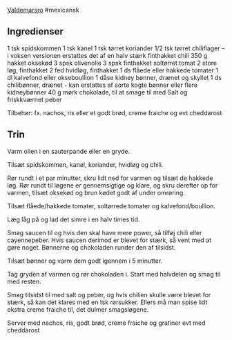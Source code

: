 [Valdemarsro](http://www.valdemarsro.dk/chili-con-carne/)
#mexicansk

## Ingredienser
1 tsk spidskommen
1 tsk kanel
1 tsk tørret koriander
1/2 tsk tørret chiliflager – i voksen versionen erstattes det af en halv stærk finthakket chili
350 g hakket oksekød
3 spsk olivenolie
3 spsk finthakket soltørret tomat
2 store løg, finthakket
2 fed hvidløg, finthakket
1 ds flåede eller hakkede tomater
1 dl kalvefond eller okseboullion
1 dåse kidney bønner, drænet og skyllet
1 ds chilibønner, drænet - kan erstattes af sorte kogte bønner eller flere kidneybønner
40 g mørk chokolade, til at smage til med
Salt og friskkværnet peber

Tilbehør:
fx. nachos, ris eller et godt brød, creme fraiche og evt cheddarost

## Trin
Varm olien i en sauterpande eller en gryde.

Tilsæt spidskommen, kanel, koriander, hvidløg og chili.

Rør rundt i et par minutter, skru lidt ned for varmen og tilsæt de hakkede løg. Rør rundt til løgene er gennemsigtige og klare, og skru derefter op for varmen, tilsæt oksekød og brun kødet godt af under omrøring.

Tilsæt flåede/hakkede tomater, soltørrede tomater og kalvefond/boullion.

Læg låg på og lad det simre i en halv times tid.

Smag saucen til og hvis den skal have mere power, så tilføj chili eller cayennepeber. Hvis saucen derimod er blevet for stærk, så vent med at gøre noget. Bønnerne og chokoladen runder den af tilsidst.

Tilsæt bønner og varm dem godt igennem i 5 minutter.

Tag gryden af varmen og rør chokoladen i. Start med halvdelen og smag til med resten.

Smag tilsidst til med salt og peber, og hvis chilien skulle være blevet for stærk, så kan det klares med en tsk rørsukker. Ellers må man spise lidt ekstra creme fraiche til, det dulmer smagsløgene.

Server med nachos, ris, godt brød, creme fraiche og gratiner evt med cheddarost